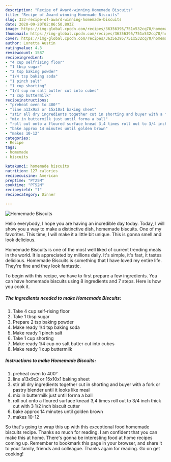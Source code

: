 ```yaml
---
description: "Recipe of Award-winning Homemade Biscuits"
title: "Recipe of Award-winning Homemade Biscuits"
slug: 333-recipe-of-award-winning-homemade-biscuits
date: 2020-09-20T02:06:50.893Z
image: https://img-global.cpcdn.com/recipes/36356395/751x532cq70/homemade-biscuits-recipe-main-photo.jpg
thumbnail: https://img-global.cpcdn.com/recipes/36356395/751x532cq70/homemade-biscuits-recipe-main-photo.jpg
cover: https://img-global.cpcdn.com/recipes/36356395/751x532cq70/homemade-biscuits-recipe-main-photo.jpg
author: Loretta Austin
ratingvalue: 4.3
reviewcount: 1587
recipeingredient:
- "4 cup selfrising floor"
- "1 tbsp sugar"
- "2 tsp baking powder"
- "1/4 tsp baking soda"
- "1 pinch salt"
- "1 cup shorting"
- "1/4 cup no salt butter cut into cubes"
- "1 cup buttermilk"
recipeinstructions:
- "preheat oven to 400°"
- "line a13x9x2 or 15x10x1 baking sheet"
- "stir all dry ingredients together cut in shorting and buyer with a fork or pastry blender until it looks like meal"
- "mix in buttermilk just until forma a ball"
- "roll out onto a floured surface knead 3,4 times roll out to 3/4 inch thick cut with 3 1/2 inch biscuit cutter"
- "bake approx 14 minutes until golden brown"
- "makes 10-12"
categories:
- Recipe
tags:
- homemade
- biscuits

katakunci: homemade biscuits 
nutrition: 127 calories
recipecuisine: American
preptime: "PT25M"
cooktime: "PT52M"
recipeyield: "1"
recipecategory: Dinner

---
```



![Homemade Biscuits](https://img-global.cpcdn.com/recipes/36356395/751x532cq70/homemade-biscuits-recipe-main-photo.jpg)

Hello everybody, I hope you are having an incredible day today. Today, I will show you a way to make a distinctive dish, homemade biscuits. One of my favorites. This time, I will make it a little bit unique. This is gonna smell and look delicious.

Homemade Biscuits is one of the most well liked of current trending meals in the world. It is appreciated by millions daily. It's simple, it's fast, it tastes delicious. Homemade Biscuits is something that I have loved my entire life. They're fine and they look fantastic.




To begin with this recipe, we have to first prepare a few ingredients. You can have homemade biscuits using 8 ingredients and 7 steps. Here is how you cook it.

<!--inarticleads1-->

##### The ingredients needed to make Homemade Biscuits:

1. Take 4 cup self-rising floor
1. Take 1 tbsp sugar
1. Prepare 2 tsp baking powder
1. Make ready 1/4 tsp baking soda
1. Make ready 1 pinch salt
1. Take 1 cup shorting
1. Make ready 1/4 cup no salt butter cut into cubes
1. Make ready 1 cup buttermilk




<!--inarticleads2-->

##### Instructions to make Homemade Biscuits:

1. preheat oven to 400°
1. line a13x9x2 or 15x10x1 baking sheet
1. stir all dry ingredients together cut in shorting and buyer with a fork or pastry blender until it looks like meal
1. mix in buttermilk just until forma a ball
1. roll out onto a floured surface knead 3,4 times roll out to 3/4 inch thick cut with 3 1/2 inch biscuit cutter
1. bake approx 14 minutes until golden brown
1. makes 10-12




So that's going to wrap this up with this exceptional food homemade biscuits recipe. Thanks so much for reading. I am confident that you can make this at home. There's gonna be interesting food at home recipes coming up. Remember to bookmark this page in your browser, and share it to your family, friends and colleague. Thanks again for reading. Go on get cooking!
